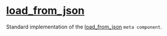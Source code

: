 # [load_from_json](load_from_json.hpp)

Standard implementation of the [load_from_json](../../../meta/load_from_json.md) `meta component`.